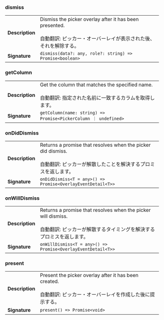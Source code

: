 

### dismiss

| | |
| --- | --- |
| **Description** | Dismiss the picker overlay after it has been presented.<br /><br />自動翻訳: ピッカー・オーバーレイが表示された後、それを解除する。 |
| **Signature** | `dismiss(data?: any, role?: string) => Promise<boolean>` |


### getColumn

| | |
| --- | --- |
| **Description** | Get the column that matches the specified name.<br /><br />自動翻訳: 指定された名前に一致するカラムを取得します。 |
| **Signature** | `getColumn(name: string) => Promise<PickerColumn ｜ undefined>` |


### onDidDismiss

| | |
| --- | --- |
| **Description** | Returns a promise that resolves when the picker did dismiss.<br /><br />自動翻訳: ピッカーが解散したことを解決するプロミスを返します。 |
| **Signature** | `onDidDismiss<T = any>() => Promise<OverlayEventDetail<T>>` |


### onWillDismiss

| | |
| --- | --- |
| **Description** | Returns a promise that resolves when the picker will dismiss.<br /><br />自動翻訳: ピッカーが解散するタイミングを解決するプロミスを返します。 |
| **Signature** | `onWillDismiss<T = any>() => Promise<OverlayEventDetail<T>>` |


### present

| | |
| --- | --- |
| **Description** | Present the picker overlay after it has been created.<br /><br />自動翻訳: ピッカー・オーバーレイを作成した後に提示する。 |
| **Signature** | `present() => Promise<void>` |


